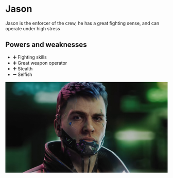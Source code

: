 # Jason

Jason is the enforcer of the crew, he has a great fighting sense, and can operate under high stress

## Powers and weaknesses

- ➕ Fighting skills
- ➕ Great weapon operator
- ➕ Stealth
- ➖ Selfish

![Rambot](../Images/Jason.jpg)

